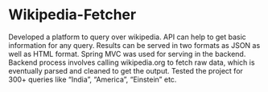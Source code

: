 # Wikipedia-Fetcher

Developed a platform to query over wikipedia. API can help to get basic information for any query. 
Results can be served in two formats as JSON as well as HTML format. Spring MVC was used for serving in the backend. 
Backend process involves calling wikipedia.org to fetch raw data, which is eventually parsed and cleaned to get the output. 
Tested the project for 300+ queries like “India”, “America”, “Einstein” etc.
